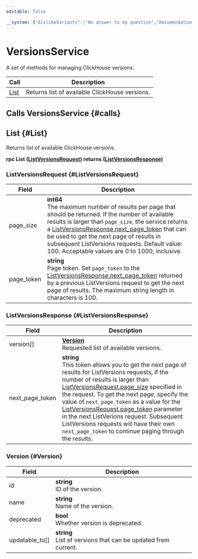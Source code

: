 ```yaml
---
editable: false

__system: {"dislikeVariants":["No answer to my question","Recomendations didn't help","The content doesn't match title","Other"]}
---
```



# VersionsService

A set of methods for managing ClickHouse versions.

| Call | Description |
| --- | --- |
| [List](#List) | Returns list of available ClickHouse versions. |

## Calls VersionsService {#calls}

## List {#List}

Returns list of available ClickHouse versions.

**rpc List ([ListVersionsRequest](#ListVersionsRequest)) returns ([ListVersionsResponse](#ListVersionsResponse))**

### ListVersionsRequest {#ListVersionsRequest}

Field | Description
--- | ---
page_size | **int64**<br>The maximum number of results per page that should be returned. If the number of available results is larger than `page_size`, the service returns a [ListVersionsResponse.next_page_token](#ListVersionsResponse) that can be used to get the next page of results in subsequent ListVersions requests. Default value: 100. Acceptable values are 0 to 1000, inclusive.
page_token | **string**<br>Page token. Set `page_token` to the [ListVersionsResponse.next_page_token](#ListVersionsResponse) returned by a previous ListVersions request to get the next page of results. The maximum string length in characters is 100.


### ListVersionsResponse {#ListVersionsResponse}

Field | Description
--- | ---
version[] | **[Version](#Version)**<br>Requested list of available versions. 
next_page_token | **string**<br>This token allows you to get the next page of results for ListVersions requests, if the number of results is larger than [ListVersionsRequest.page_size](#ListVersionsRequest) specified in the request. To get the next page, specify the value of `next_page_token` as a value for the [ListVersionsRequest.page_token](#ListVersionsRequest) parameter in the next ListVerions request. Subsequent ListVersions requests will have their own `next_page_token` to continue paging through the results. 


### Version {#Version}

Field | Description
--- | ---
id | **string**<br>ID of the version. 
name | **string**<br>Name of the version. 
deprecated | **bool**<br>Whether version is deprecated. 
updatable_to[] | **string**<br>List of versions that can be updated from current. 


